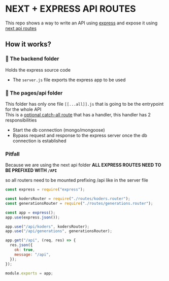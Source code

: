 # NEXT + EXPRESS API ROUTES

This repo shows a way to write an API using [express](https://expressjs.com/) and expose it using [next api routes](https://nextjs.org/docs/pages/building-your-application/routing/api-routes)

## How it works?

### 📁 The backend folder

Holds the express source code
<br/>

- The `server.js` file exports the express app to be used

### 📁 The pages/api folder

This folder has only one file `[[...all]].js` that is going to be the entrypoint for the whole API
<br/>
This is a [optional catch-all route](https://nextjs.org/docs/pages/building-your-application/routing/dynamic-routes#optional-catch-all-segments) that has a handler, this handler has 2 responsibilities

- Start the db connection (mongo/mongoose)
- Bypass request and response to the express server once the db connection is established

### Pitfall

Because we are using the next api folder **ALL EXPRESS ROUTES NEED TO BE PREFIXED WITH `/API`**

so all routers need to be mounted prefixing /api like in the server file

```javascript
const express = require("express");

const kodersRouter = require("./routes/koders.router");
const generationsRouter = require("./routes/generations.router");

const app = express();
app.use(express.json());

app.use("/api/koders", kodersRouter);
app.use("/api/generations", generationsRouter);

app.get("/api", (req, res) => {
  res.json({
    ok: true,
    message: "/api",
  });
});

module.exports = app;
```
